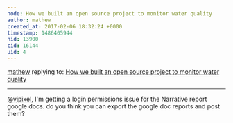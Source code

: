 ```yaml
---
node: How we built an open source project to monitor water quality
author: mathew
created_at: 2017-02-06 18:32:24 +0000
timestamp: 1486405944
nid: 13900
cid: 16144
uid: 4
---
```




[mathew](../profile/mathew) replying to: [How we built an open source project to monitor water quality](../notes/vjpixel/02-02-2017/how-we-built-an-open-source-project-to-monitor-water-quality)

----
[@vjpixel](/profile/vjpixel),  I'm getting a login permissions issue for the Narrative report google docs. do you think you can export the google doc reports and post them? 